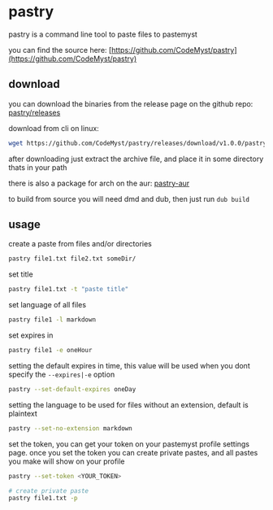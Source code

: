 # pastry

pastry is a command line tool to paste files to pastemyst

you can find the source here: [https://github.com/CodeMyst/pastry](https://github.com/CodeMyst/pastry)

## download

you can download the binaries from the release page on the github repo: [pastry/releases](https://github.com/CodeMyst/pastry/releases)

download from cli on linux:
```sh
wget https://github.com/CodeMyst/pastry/releases/download/v1.0.0/pastry-linux-64.tar.gz
```

after downloading just extract the archive file, and place it in some directory thats in your path

there is also a package for arch on the aur: [pastry-aur](https://aur.archlinux.org/packages/pastry/)

to build from source you will need dmd and dub, then just run `dub build`

## usage

create a paste from files and/or directories
```sh
pastry file1.txt file2.txt someDir/
```

set title
```sh
pastry file1.txt -t "paste title"
```

set language of all files
```sh
pastry file1 -l markdown
```

set expires in
```sh
pastry file1 -e oneHour
```

setting the default expires in time, this value will be used when you dont specify the `--expires|-e` option
```sh
pastry --set-default-expires oneDay
```

setting the language to be used for files without an extension, default is plaintext
```sh
pastry --set-no-extension markdown
```

set the token, you can get your token on your pastemyst profile settings page. once you set the token you can create private pastes, and all pastes you make will show on your profile
```sh
pastry --set-token <YOUR_TOKEN>

# create private paste
pastry file1.txt -p
```

